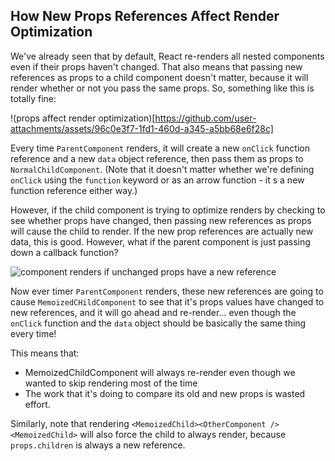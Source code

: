 ## How New Props References Affect Render Optimization

We've already seen that by default, React re-renders all nested components even if their props haven't changed. That also means that passing new references as props to a child component doesn't matter, because it will render whether or not you pass the same props. So, something like this is totally fine:

!(props affect render optimization)[https://github.com/user-attachments/assets/96c0e3f7-1fd1-460d-a345-a5bb68e6f28c]

Every time `ParentComponent` renders, it will create a new `onClick` function reference and a new `data` object reference, then pass them as props to `NormalChildComponent`. (Note that it doesn't matter whether we're defining `onClick` using the `function` keyword or as an arrow function - it
s a new function reference either way.)

However, if the child component is trying to optimize renders by checking to see whether props have changed, then passing new references as props will cause the child to render. If the new prop references are actually new data, this is good. However, what if the parent component is just passing down a callback function?

![component renders if unchanged props have a new reference](https://github.com/user-attachments/assets/9e00b813-389c-4501-8cd6-a207e3f39c7b)

Now ever timer `ParentComponent` renders, these new references are going to cause `MemoizedCHildComponent` to see that it's props values have changed to new references, and it will go ahead and re-render... even though the `onClick` function and the `data` object should be basically the same thing every time!

This means that:

- MemoizedChildComponent will always re-render even though we wanted to skip rendering most of the time
- The work that it's doing to compare its old and new props is wasted effort.

Similarly, note that rendering `<MemoizedChild><OtherComponent /><MemoizedChild>` will also force the child to always render, because `props.children` is always a new reference.
